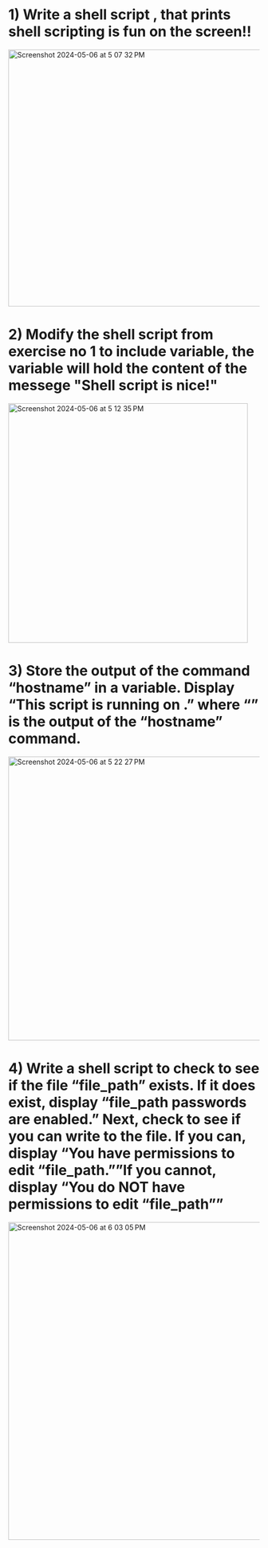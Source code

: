 # 1) Write a shell script , that prints shell scripting is fun on the screen!!
<img width="515" alt="Screenshot 2024-05-06 at 5 07 32 PM" src="https://github.com/meet-gagan/os_lab2/assets/142775367/466b39db-c1ac-47e6-954e-bd81743a0ac4">

# 2) Modify the shell script from exercise no 1 to include variable, the variable will hold the content of the messege "Shell script is nice!"
<img width="480" alt="Screenshot 2024-05-06 at 5 12 35 PM" src="https://github.com/meet-gagan/os_lab2/assets/142775367/1cdef007-3967-4837-836c-9d768076ab49">

# 3) Store the output of the command “hostname” in a variable. Display “This script is running on .” where “” is the output of the “hostname” command.
<img width="569" alt="Screenshot 2024-05-06 at 5 22 27 PM" src="https://github.com/meet-gagan/os_lab2/assets/142775367/f7968660-37f6-49ed-bb05-dddc575f6398">

# 4) Write a shell script to check to see if the file “file_path” exists. If it does exist, display “file_path passwords are enabled.” Next, check to see if you can write to the file. If you can, display “You have permissions to edit “file_path.””If you cannot, display “You do NOT have permissions to edit “file_path””
<img width="637" alt="Screenshot 2024-05-06 at 6 03 05 PM" src="https://github.com/meet-gagan/os_lab2/assets/142775367/a0fc8a86-d260-4b2f-8c12-4f72cfe265d4">
